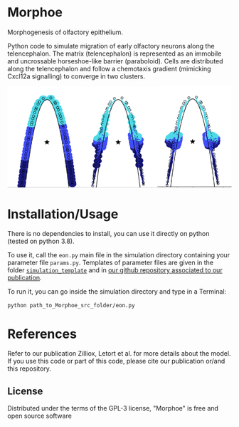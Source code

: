# Morphoe

Morphogenesis of olfactory epithelium.

Python code to simulate migration of early olfactory neurons along the telencephalon.
The matrix (telencephalon) is represented as an immobile and uncrossable horseshoe-like barrier (paraboloid).
Cells are distributed along the telencephalon and follow a chemotaxis gradient (mimicking Cxcl12a signalling) to converge in two clusters.

![Example of a simulation](https://github.com/gletort/Morphoe/raw/main/imgs/simu.png)

# Installation/Usage

There is no dependencies to install, you can use it directly on python (tested on python 3.8).

To use it, call the `eon.py` main file in the simulation directory containing your parameter file `params.py`. Templates of parameter files are given in the folder [`simulation_template`](https://github.com/gletort/Morphoe/simulation_template) and in [our github repository associated to our publication](https://github.com/JulieBatut/Zilliox-Letort_2024/tree/main).

To run it, you can go inside the simulation directory and type in a Terminal:
```
python path_to_Morphoe_src_folder/eon.py 
```

# References

Refer to our publication Zilliox, Letort et al. for more details about the model.
If you use this code or part of this code, please cite our publication or/and this repository.

## License
Distributed under the terms of the GPL-3 license, "Morphoe" is free and open source software
